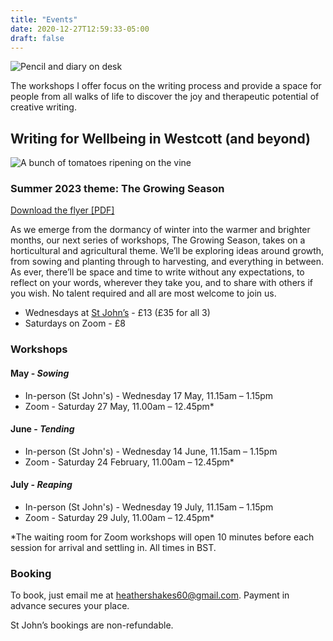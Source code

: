 ```yaml
---
title: "Events"
date: 2020-12-27T12:59:33-05:00
draft: false
---
```

![Pencil and diary on desk](/img/diary-2116244_1920.jpeg)

The workshops I offer focus on the writing process and provide a space for people from all walks of life to discover the joy and therapeutic potential of creative writing.

## Writing for Wellbeing in Westcott (and beyond)

![A bunch of tomatoes ripening on the vine](/img/growing-season.jpg)

### Summer 2023 theme: The Growing Season

[Download the flyer [PDF]](/pdf/writing-workshops-may-jul-2023.pdf)

As we emerge from the dormancy of winter into the warmer and brighter months, our next series of workshops, The Growing Season, takes on a horticultural and agricultural theme. We’ll be exploring ideas around growth, from sowing and planting through to harvesting, and everything in between. As ever, there’ll be space and time to write without any expectations, to reflect on your words, wherever they take you, and to share with others if you wish. No talent required and all are most welcome to join us.

- Wednesdays at [St John’s](https://goo.gl/maps/Z2FqiNCuSs11qcxK7) - £13 (£35 for all 3)
- Saturdays on Zoom - £8

### Workshops 

#### May - _Sowing_

- In-person (St John's) - Wednesday 17 May, 11.15am – 1.15pm
- Zoom - Saturday 27 May, 11.00am – 12.45pm*

#### June - _Tending_

- In-person (St John's) - Wednesday 14 June, 11.15am – 1.15pm
- Zoom - Saturday 24 February, 11.00am – 12.45pm*

#### July - _Reaping_

- In-person (St John's) - Wednesday 19 July, 11.15am – 1.15pm
- Zoom - Saturday 29 July, 11.00am – 12.45pm*

\*The waiting room for Zoom workshops will open 10 minutes before each session for arrival and settling in. All times in BST.

### Booking

To book, just email me at [heathershakes60@gmail.com](mailto:heathershakes60@gmail.com). Payment in advance secures your place.

St John’s bookings are non-refundable.
